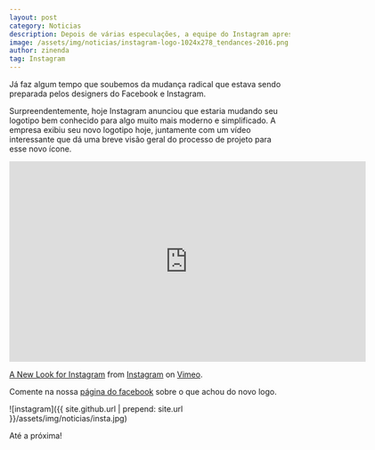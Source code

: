 ```yaml
---
layout: post
category: Noticias
description: Depois de várias especulações, a equipe do Instagram apresentou o seu novo logo, com design totalmente reformuladi
image: /assets/img/noticias/instagram-logo-1024x278_tendances-2016.png
author: zinenda
tag: Instagram
---
```


Já faz algum tempo que soubemos da mudança radical que estava sendo preparada pelos designers do Facebook e Instagram. 

Surpreendentemente, hoje Instagram anunciou que estaria mudando seu logotipo bem conhecido para algo muito mais moderno e simplificado. 
A empresa exibiu seu novo logotipo hoje, juntamente com um vídeo interessante que dá uma breve visão geral do processo de projeto para esse novo ícone.

<div class="video-container">
    <iframe src="https://player.vimeo.com/video/166138104?byline=0&portrait=0" width="640" height="360" frameborder="0" webkitallowfullscreen mozallowfullscreen allowfullscreen></iframe>
<p><a href="https://vimeo.com/166138104">A New Look for Instagram</a> from <a href="https://vimeo.com/instagram">Instagram</a> on <a href="https://vimeo.com">Vimeo</a>.</p>
</div>

Comente na nossa [página do facebook](https://www.facebook.com/maningtech/) sobre o que achou do novo logo.

![instagram]({{ site.github.url | prepend: site.url }}/assets/img/noticias/insta.jpg)

Até a próxima!
